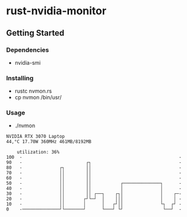 # rust-nvidia-monitor

## Getting Started

### Dependencies
* nvidia-smi

### Installing
* rustc nvmon.rs
* cp nvmon /bin/usr/

### Usage
* ./nvmon
```
NVIDIA RTX 3070 Laptop
44,°C 17.70W 360MHz 461MB/8192MB

	utilization: 36%
100	 -                                                           -
90	 -                        ┌┐                                 -
80	 -              ┌┐        ││                                 -
70	 -              ││        ││                                 -
60	 -              ││        ││                                 -
50	 -              ││        ││           ┌──────────────┐      -
40	 -              ││        ││           │              │      -
30	 -              ││        ││ ┌──┐    ┌┐│              │    ┌─-
20	 -              ││       ┌┘└─┘  │    │││              │    │ -
10	 -              ││       │      │   ┌┘││              └┐  ┌┘ -
0	 -──────────────┘└───────┘      └───┘ └┘               └──┘  -
```
